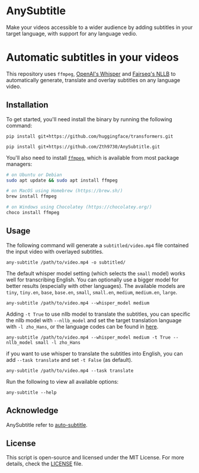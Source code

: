 # AnySubtitle
Make your videos accessible to a wider audience by adding subtitles in your target language, with support for any language vedio.

# Automatic subtitles in your videos

This repository uses `ffmpeg`, [OpenAI's Whisper](https://openai.com/blog/whisper) and [Fairseq's NLLB](https://ai.facebook.com/research/no-language-left-behind/)  to automatically generate, translate and overlay subtitles on any language video.

## Installation

To get started, you'll need install the binary by running the following command:

    pip install git+https://github.com/huggingface/transformers.git

    pip install git+https://github.com/Zth9730/AnySubtitle.git

You'll also need to install [`ffmpeg`](https://ffmpeg.org/), which is available from most package managers:

```bash
# on Ubuntu or Debian
sudo apt update && sudo apt install ffmpeg

# on MacOS using Homebrew (https://brew.sh/)
brew install ffmpeg

# on Windows using Chocolatey (https://chocolatey.org/)
choco install ffmpeg
```

## Usage

The following command will generate a `subtitled/video.mp4` file contained the input video with overlayed subtitles.

    any-subtitle /path/to/video.mp4 -o subtitled/

The default whisper model setting (which selects the `small` model) works well for transcribing English. You can optionally use a bigger model for better results (especially with other languages). The available models are `tiny`, `tiny.en`, `base`, `base.en`, `small`, `small.en`, `medium`, `medium.en`, `large`.

    any-subtitle /path/to/video.mp4 --whisper_model medium



Adding `-t True` to use nllb model to translate the subtitles, you can specific the nllb model with `--nllb_model` and set the target translation language with `-l zho_Hans`, or the language codes can be found in [here](src\const.py).

    any-subtitle /path/to/video.mp4 --whisper_model medium -t True --nllb_model small -l zho_Hans

if you want to use whisper to translate the subtitles into English, you can add `--task translate` and set `-t False` (as default).

    any-subtitle /path/to/video.mp4 --task translate

Run the following to view all available options:

    any-subtitle --help

## Acknowledge
AnySubtitle refer to [auto-subtitle](https://github.com/m1guelpf/auto-subtitle).

## License

This script is open-source and licensed under the MIT License. For more details, check the [LICENSE](LICENSE) file.
